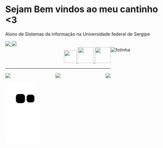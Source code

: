


<!--
**Gustavo-Correia/Gustavo-Correia** is a ✨ _special_ ✨ repository because its `README.md` (this file) appears on your GitHub profile.

Here are some ideas to get you started:

- 🔭 I’m currently working on ...
- 🌱 I’m currently learning ...
- 👯 I’m looking to collaborate on ...
- 🤔 I’m looking for help with ...
- 💬 Ask me about ...
- 📫 How to reach me: ...
- 😄 Pronouns: ...
- ⚡ Fun fact: ...
-->

<h1>
Sejam Bem vindos ao meu cantinho <3
</h1>
  
<p> Aluno de Sistemas da informação na Universidade federal de Sergipe </p>
  
<div>
  <a href="https://github.com/Gustavo-Correia">
  <img height="180em" src="https://github-readme-stats.vercel.app/api?username=Gustavo-Correia&show_icons=true&theme=cobalt&include_all_commits=true&count_private=true"/>
  <img height="180em"  src="https://github-readme-stats.vercel.app/api/top-langs/?username=Gustavo-Correia&layout=compact&langs_count=7&theme=cobalt"/>
</div>
  
  
 <img align="right" alt="fotinha" src="https://cdn.discordapp.com/attachments/838041895354761296/886773626622328862/gifgithub.gif" width="170px" height="180px"> 
  
  
  
  <div align="right">
<img width="40px" height="40px" src="https://cdn.jsdelivr.net/gh/devicons/devicon/icons/javascript/javascript-original.svg">
<img  width="50px" height="50px" src="https://cdn.jsdelivr.net/gh/devicons/devicon/icons/css3/css3-original-wordmark.svg">
<img width="50px" height="50px"  src="https://cdn.jsdelivr.net/gh/devicons/devicon/icons/html5/html5-original-wordmark.svg">
  </div>
  
  <hr>
  
<div>
 
  
  
  <a  href="https://www.instagram.com/luis_gustavo2901/"> <img src="https://img.shields.io/badge/Instagram-E4405F?style=for-the-badge&logo=instagram&logoColor=white"  target="_blank" align="right">
   
    
    
 <a href="mailto:contatogucorreia2901@gmail.com/"> <img src="https://img.shields.io/badge/Gmail-D14836?style=for-the-badge&logo=gmail&logoColor=black" target="_blank" align="left">
    <div align="center">
   <a href="https://www.linkedin.com/in/gustavo-correia-2901/"> <img src="https://img.shields.io/badge/LinkedIn-0077B5?style=for-the-badge&logo=linkedin&logoColor=white" target="_blank" >
     </div>
</div>
  
  
 ![Snake animation](https://github.com/rafaballerini/rafaballerini/blob/output/github-contribution-grid-snake.svg)
  
